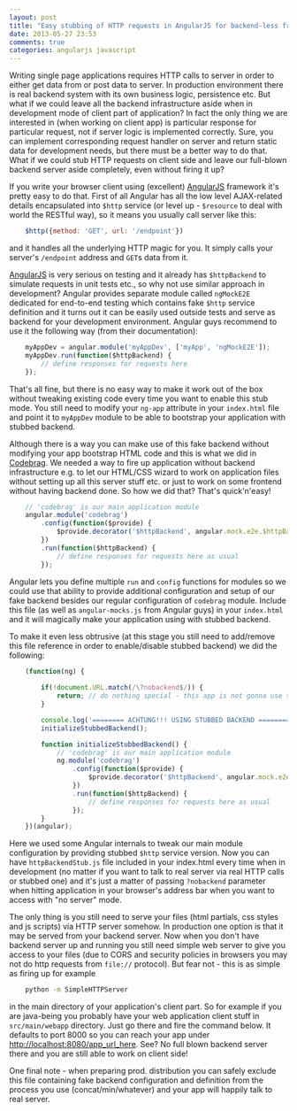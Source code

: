 ```yaml
---
layout: post
title: "Easy stubbing of HTTP requests in AngularJS for backend-less frontend development"
date: 2013-05-27 23:53
comments: true
categories: angularjs javascript 
---
```


Writing single page applications requires HTTP calls to server in order to either get data from or post data to server. In production environment there is real backend system with its own business logic, persistence etc. But what if we could leave all the backend infrastructure aside when in development mode of client part of application? In fact the only thing we are interested in (when working on client app) is particular response for particular request, not if server logic is implemented correctly. Sure, you can implement corresponding request handler on server and return static data for development needs, but there must be a better way to do that. What if we could stub HTTP requests on client side and leave our full-blown backend server aside completely, even without firing it up?

If you write your browser client using (excellent) [AngularJS](http://angularjs.org) framework it's pretty easy to do that. First of all Angular has all the low level AJAX-related details encapsulated into `$http` service (or level up - `$resource` to deal with world the RESTful way), so it means you usually call server like this:

``` javascript
    $http({method: 'GET', url: '/endpoint'})
```

and it handles all the underlying HTTP magic for you. It simply calls your server's `/endpoint` address and `GET`s data from it. 

[AngularJS](http://angularjs.org) is very serious on testing and it already has `$httpBackend` to simulate requests in unit tests etc., so why not use similar approach in development? Angular provides separate module called `ngMockE2E` dedicated for end-to-end testing which contains fake `$http` service definition and it turns out it can be easily used outside tests and serve as backend for your development environment. Angular guys recommend to use it the following way (from their documentation):

``` javascript
    myAppDev = angular.module('myAppDev', ['myApp', 'ngMockE2E']);
    myAppDev.run(function($httpBackend) {
        // define responses for requests here
    });
```

That's all fine, but there is no easy way to make it work out of the box without tweaking existing code every time you want to enable this stub mode. You still need to modify your `ng-app` attribute in your `index.html` file and point it to `myAppDev` module to be able to bootstrap your application with stubbed backend. 

Although there is a way you can make use of this fake backend without modifying your app bootstrap HTML code and this is what we did in [Codebrag](http://codebrag.com). We needed a way to fire up application without backend infrastructure e.g. to let our HTML/CSS wizard to work on application files without setting up all this server stuff etc. or just to work on some frontend without having backend done. So how we did that? That's quick'n'easy!

``` javascript httpBackendStub.js
    // 'codebrag' is our main application module
    angular.module('codebrag')
        .config(function($provide) {
            $provide.decorator('$httpBackend', angular.mock.e2e.$httpBackendDecorator);
        })
        .run(function($httpBackend) {
            // define responses for requests here as usual
        });
```

Angular lets you define multiple `run` and `config` functions for modules so we could use that ability to provide additional configuration and setup of our fake backend besides our regular configuration of `codebrag` module. Include this file (as well as `angular-mocks.js` from Angular guys) in your `index.html` and it will magically make your application using with stubbed backend. 

To make it even less obtrusive (at this stage you still need to add/remove this file reference in order to enable/disable stubbed backend) we did the following:

``` javascript httpBackendStub.js
    (function(ng) {
    
        if(!document.URL.match(/\?nobackend$/)) {
            return; // do nothing special - this app is not gonna use stubbed backend
        }

        console.log('======== ACHTUNG!!! USING STUBBED BACKEND ========');
        initializeStubbedBackend();

        function initializeStubbedBackend() {
            // 'codebrag' is our main application module
            ng.module('codebrag')
                .config(function($provide) {
                    $provide.decorator('$httpBackend', angular.mock.e2e.$httpBackendDecorator);
                })
                .run(function($httpBackend) {
                    // define responses for requests here as usual
                });
        }
    })(angular);
```

Here we used some Angular internals to tweak our main module configuration by providing stubbed `$http` service version. Now you can have `httpBackendStub.js` file included in your index.html every time when in development (no matter if you want to talk to real server via real HTTP calls or stubbed one) and it's just a matter of passing `?nobackend` parameter when hitting application in your browser's address bar when you want to access with "no server" mode. 

The only thing is you still need to serve your files (html partials, css styles and js scripts) via HTTP server somehow. In production one option is that it may be served from your backend server. Now when you don't have backend server up and running you still need simple web server to give you access to your files (due to CORS and security policies in browsers you may not do http requests from `file://` protocol). But fear not - this is as simple as firing up for example

``` bash
    python -m SimpleHTTPServer
```

in the main directory of your application's client part. So for example if you are java-being you probably have your web application client stuff in `src/main/webapp` directory. Just go there and fire the command below. It defaults to port 8000 so you can reach your app under [http://localhost:8080/app_url_here](http://localhost:8080/app_url_here). See? No full blown backend server there and you are still able to work on client side!

One final note - when preparing prod. distribution you can safely exclude this file containing fake backend configuration and definition from the process you use (concat/min/whatever) and your app will happily talk to real server.



